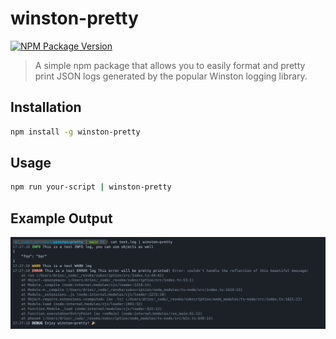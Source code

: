# winston-pretty

[![NPM Package Version](https://img.shields.io/npm/v/pino-pretty)](https://www.npmjs.com/package/pino-pretty)

> A simple npm package that allows you to easily format and pretty print JSON logs generated by the popular Winston logging library.

## Installation

```bash
npm install -g winston-pretty
```

## Usage

```bash
npm run your-script | winston-pretty
```

## Example Output

![Example Output](https://raw.githubusercontent.com/Steen3S/winston-pretty/main/preview.png)
